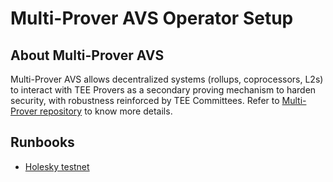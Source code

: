 # Multi-Prover AVS Operator Setup
## About Multi-Prover AVS
Multi-Prover AVS allows decentralized systems (rollups, coprocessors, L2s) to interact with TEE Provers as a secondary proving mechanism to harden security, with robustness reinforced by TEE Committees. Refer to [Multi-Prover repository](https://github.com/automata-network/multi-prover-avs) to know more details.

## Runbooks
* [Holesky testnet](https://atanetwork.notion.site/Automata-Multi-Prover-AVS-Testnet-Operator-Guide-48ad947de8404716b9e4e1e946618f08?pvs=74)
